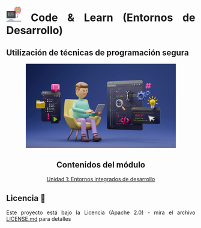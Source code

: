 <div align="justify">

# <img src=../../images/computer.png width="40"> Code & Learn (Entornos de Desarrollo)

## Utilización de técnicas de programación segura

<div align="center">

<img src=images/ide-software.png width="400">

## Contenidos del módulo

[Unidad 1: Entornos integrados de desarrollo](ENTORNOS.md)
<!--

[Unidad 2: Elementos de desarrollo del software](ELEMENTOS/README.md)
[Unidad 5: Documentación y optimización](DOCUMENTACION.md)

-->

</div>

## Licencia 📄

Este proyecto está bajo la Licencia (Apache 2.0) - mira el archivo [LICENSE.md](../../../LICENSE) para detalles

</div>